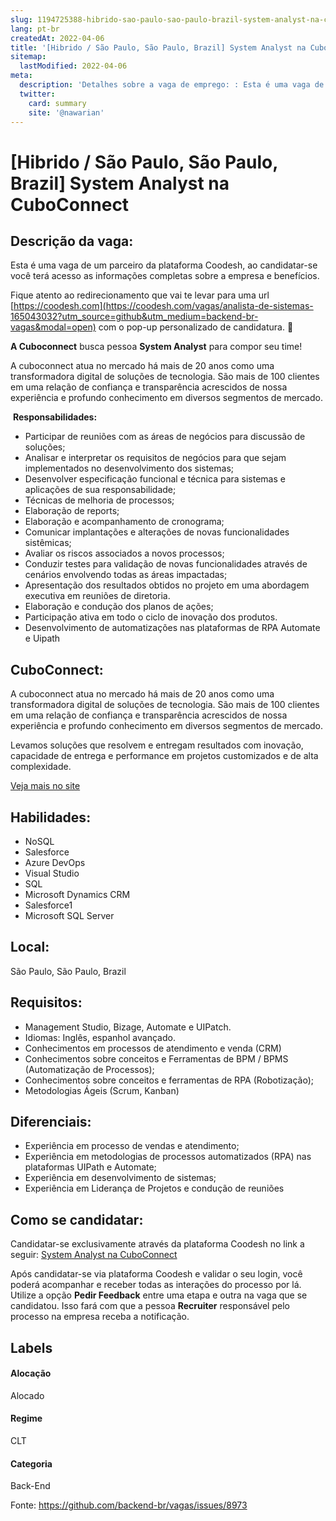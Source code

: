 ```yaml
---
slug: 1194725388-hibrido-sao-paulo-sao-paulo-brazil-system-analyst-na-cuboconnect
lang: pt-br
createdAt: 2022-04-06
title: '[Hibrido / São Paulo, São Paulo, Brazil] System Analyst na CuboConnect - Vaga de Emprego'
sitemap:
  lastModified: 2022-04-06
meta:
  description: 'Detalhes sobre a vaga de emprego: : Esta é uma vaga de um parceiro da plataforma Coodesh, ao candidatar-se você terá acesso as informações completas sobre a empresa e benefícios.  Fique atento ao redirecionamento que vai te levar para uma url [https://coodesh.com](https://coodesh.com/vagas/analista-de-sistemas-165043032?utm_source=github&utm_medium=backend-br-vagas&modal=open) com o pop-up personalizado de candidatura. 👋 <p><strong>A Cuboconnect</strong> busca pessoa <strong>System Analyst</strong> para compor seu time!</p> <p>A cuboconnect atua no mercado há mais de 20 anos como uma transformadora digital de soluções de tecnologia. São mais de 100 clientes em uma relação de confiança e transparência acrescidos de nossa experiência e profundo conhecimento em diversos segmentos de mercado.</p> <p>&nbsp;<strong>Responsabilidades:</strong></p> <ul> <li>Participar de reuniões com as áreas de negócios para discussão de soluções;</li> <li>Analisar e interpretar os requisitos de negócios para que sejam implementados no desenvolvimento dos sistemas;</li> <li>Desenvolver especificação funcional e técnica para sistemas e aplicações de sua responsabilidade;</li> <li>Técnicas de melhoria de processos;</li> <li>Elaboração de reports;</li> <li>Elaboração e acompanhamento de cronograma;</li> <li>Comunicar implantações e alterações de novas funcionalidades sistêmicas;</li> <li>Avaliar os riscos associados a novos processos;</li> <li>Conduzir testes para validação de novas funcionalidades através de cenários envolvendo todas as áreas impactadas;</li> <li>Apresentação dos resultados obtidos no projeto em uma abordagem executiva em reuniões de diretoria.</li> <li>Elaboração e condução dos planos de ações;</li> <li>Participação ativa em todo o ciclo de inovação dos produtos.</li> <li>Desenvolvimento de automatizações nas plataformas de RPA Automate e Uipath</li> </ul>'
  twitter:
    card: summary
    site: '@nawarian'
---
```


# [Hibrido / São Paulo, São Paulo, Brazil] System Analyst na CuboConnect

## Descrição da vaga: 
Esta é uma vaga de um parceiro da plataforma Coodesh, ao candidatar-se você terá acesso as informações completas sobre a empresa e benefícios.


Fique atento ao redirecionamento que vai te levar para uma url [https://coodesh.com](https://coodesh.com/vagas/analista-de-sistemas-165043032?utm_source=github&utm_medium=backend-br-vagas&modal=open) com o pop-up personalizado de candidatura. 👋
<p><strong>A Cuboconnect</strong> busca pessoa <strong>System Analyst</strong> para compor seu time!</p>
<p>A cuboconnect atua no mercado há mais de 20 anos como uma transformadora digital de soluções de tecnologia. São mais de 100 clientes em uma relação de confiança e transparência acrescidos de nossa experiência e profundo conhecimento em diversos segmentos de mercado.</p>
<p>&nbsp;<strong>Responsabilidades:</strong></p>
<ul>
<li>Participar de reuniões com as áreas de negócios para discussão de soluções;</li>
<li>Analisar e interpretar os requisitos de negócios para que sejam implementados no desenvolvimento dos sistemas;</li>
<li>Desenvolver especificação funcional e técnica para sistemas e aplicações de sua responsabilidade;</li>
<li>Técnicas de melhoria de processos;</li>
<li>Elaboração de reports;</li>
<li>Elaboração e acompanhamento de cronograma;</li>
<li>Comunicar implantações e alterações de novas funcionalidades sistêmicas;</li>
<li>Avaliar os riscos associados a novos processos;</li>
<li>Conduzir testes para validação de novas funcionalidades através de cenários envolvendo todas as áreas impactadas;</li>
<li>Apresentação dos resultados obtidos no projeto em uma abordagem executiva em reuniões de diretoria.</li>
<li>Elaboração e condução dos planos de ações;</li>
<li>Participação ativa em todo o ciclo de inovação dos produtos.</li>
<li>Desenvolvimento de automatizações nas plataformas de RPA Automate e Uipath</li>
</ul>

## CuboConnect: 
 <p>A cuboconnect atua no mercado há mais de 20 anos como uma transformadora digital de soluções de tecnologia. São mais de 100 clientes em uma relação de confiança e transparência acrescidos de nossa experiência e profundo conhecimento em diversos segmentos de mercado.</p>
<p>Levamos soluções que resolvem e entregam resultados com inovação, capacidade de entrega e performance em projetos customizados e de alta complexidade.</p><a href='https://coodesh.com/empresas/cuboconnect'>Veja mais no site</a>

 ## Habilidades: 
 - NoSQL 
- Salesforce 
- Azure DevOps 
- Visual Studio 
- SQL 
- Microsoft Dynamics CRM 
- Salesforce1 
- Microsoft SQL Server
## Local: 
 São Paulo, São Paulo, Brazil
## Requisitos: 
 -  Management Studio, Bizage, Automate e UIPatch. 
-  Idiomas: Inglês, espanhol avançado.  
- Conhecimentos em processos de atendimento e venda (CRM) 
- Conhecimentos sobre conceitos e Ferramentas de BPM / BPMS (Automatização de Processos); 
- Conhecimentos sobre conceitos e ferramentas de RPA (Robotização); 
- Metodologias Ágeis (Scrum, Kanban)
## Diferenciais: 
 - Experiência em processo de vendas e atendimento; 
- Experiência em metodologias de processos automatizados (RPA) nas plataformas UIPath e Automate; 
- Experiência em desenvolvimento de sistemas; 
- Experiência em Liderança de Projetos e condução de reuniões

## Como se candidatar:
Candidatar-se exclusivamente através da plataforma Coodesh no link a seguir: [System Analyst na CuboConnect](https://coodesh.com/vagas/analista-de-sistemas-165043032?utm_source=github&utm_medium=backend-br-vagas&modal=open)


Após candidatar-se via plataforma Coodesh e validar o seu login, você poderá acompanhar e receber todas as interações do processo por lá. Utilize a opção **Pedir Feedback** entre uma etapa e outra na vaga que se candidatou. Isso fará com que a pessoa **Recruiter** responsável pelo processo na empresa receba a notificação.
## Labels
#### Alocação
Alocado
#### Regime
CLT
#### Categoria
Back-End

Fonte: https://github.com/backend-br/vagas/issues/8973